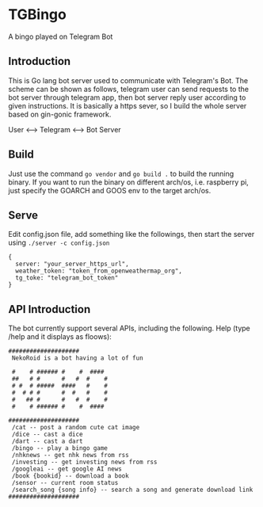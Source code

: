 # TGBingo
A bingo played on Telegram Bot

## Introduction
This is Go lang bot server used to communicate with Telegram's Bot. The scheme can be shown as follows, telegram user can send requests to the bot server through telegram app, 
then bot server reply user according to given instructions. It is basically a https sever, so I build the whole server based on gin-gonic framework.

User <--> Telegram <--> Bot Server

## Build
Just use the command `go vendor` and `go build .` to build the running binary. If you want to run the binary on different arch/os, i.e. raspberry pi, just specify the GOARCH and GOOS env to the target arch/os.  

## Serve
Edit config.json file, add something like the followings, then start the server using `./server -c config.json`

```
{
  server: "your_server_https_url",
  weather_token: "token_from_openweathermap_org",
  tg_toke: "telegram_bot_token"
}
```

## API Introduction
The bot currently support several APIs, including the following.
Help (type /help and it displays as floows):

```
####################
 NekoRoid is a bot having a lot of fun

 #    # ###### #    #  ####  
 ##   # #      #   #  #    # 
 # #  # #####  ####   #    # 
 #  # # #      #  #   #    # 
 #   ## #      #   #  #    # 
 #    # ###### #    #  ####

####################
 /cat -- post a random cute cat image
 /dice -- cast a dice
 /dart -- cast a dart
 /bingo -- play a bingo game
 /nhknews -- get nhk news from rss
 /investing -- get investing news from rss
 /googleai -- get google AI news
 /book {bookid} -- download a book
 /sensor -- current room status
 /search_song {song info} -- search a song and generate download link
####################
```
